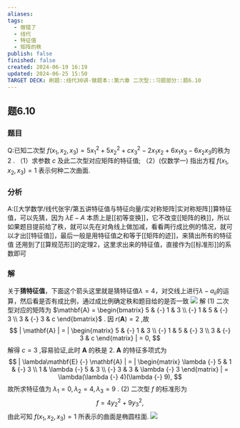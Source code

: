 ```yaml
---
aliases: 
tags:
  - 做错了
  - 线代
  - 特征值
  - 矩阵的秩
publish: false
finished: false
created: 2024-06-19 16:19
updated: 2024-06-25 15:50
TARGET DECK: 刷题::线代30讲-做题本::第六章 二次型::习题部分::题6.10
---
```

## 题6.10
### 题目
Q:已知二次型 $f( {{x}_{1},{x}_{2},{x}_{3}})  = 5{x}_{1}^{2} + 5{x}_{2}^{2} + c{x}_{3}^{2} - 2{x}_{1}{x}_{2} + 6{x}_{1}{x}_{3} - 6{x}_{2}{x}_{3}$的秩为 2 .
（1）求参数 $c$ 及此二次型对应矩阵的特征值;
（2）(仅数学一) 指出方程 $f( {{x}_{1},{x}_{2},{x}_{3}})  = 1$ 表示何种二次曲面.
### 分析
A:[[大学数学/线代张宇/第五讲特征值与特征向量/实对称矩阵|实对称矩阵]]算特征值，可以先猜，因为 $\lambda E-A$ 本质上是[[初等变换]]，它不改变[[矩阵的秩]]，所以如果题目提前给了秩，就可以先在对角线上做加减，看看两行成比例的情况，就可以才出[[特征值]]，最后一般是用特征值之和等于[[矩阵的迹]]，来猜出所有的特征值
还用到了[[算规范形]]的定理2，这里求出来的特征值，直接作为[[标准形]]的系数即可
### 解
关于**猜特征值**，下面这个箭头这里就是猜特征值$\lambda=4$，对交线上进行$\lambda-a_{ii}$的运算，然后看是否有成比例，通过成比例确定秩和题目给的是否一致
![](https://img.hwenyi.tech/202406241828035.webp)
解 (1) 二次型对应的矩阵为 $\mathbf{A} = \begin{bmatrix} 5 & {-} 1 & 3 \\  {-} 1 & 5 & {-} 3 \\ 3 & {-} 3 & c \end{bmatrix}$ . 因 $r( \mathbf{A} ) = 2$ ,故
$$
| \mathbf{A} | = | \begin{matrix} 5 & {-} 1 & 3 \\  {-} 1 & 5 & {-} 3 \\ 3 & {-} 3 & c \end{matrix} | = 0,
$$
解得 $c = 3$ ,容易验证,此时 $\mathbf{A}$ 的秩是 2. $\mathbf{A}$ 的特征多项式为
$$
| \lambda\mathbf{E} {-} \mathbf{A} | = | \begin{matrix} \lambda {-} 5 & 1 & {-} 3 \\ 1 & \lambda {-} 5 & 3 \\  {-} 3 & 3 & \lambda {-} 3 \end{matrix} | = \lambda(\lambda {-} 4)(\lambda {-} 9),
$$
故所求特征值为 ${\lambda}_{1} = 0,{\lambda}_{2} = 4,{\lambda}_{3} = 9$ .
(2) 二次型 $f$ 的标准形为
$$
f = 4y_{2}^{2} + 9y_{3}^{2},
$$
由此可知 $f( x_{1},x_{2},x_{3} ) = 1$ 所表示的曲面是椭圆柱面.
![](https://img.hwenyi.tech/202409061728949.webp)

